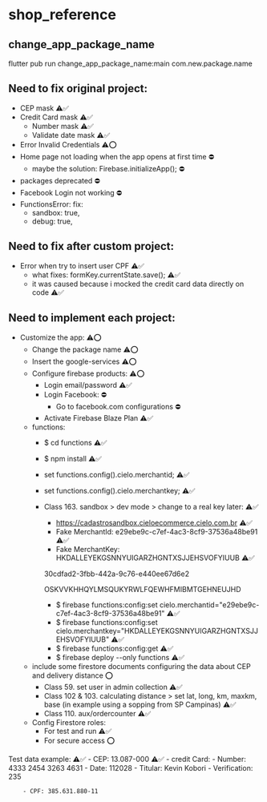 # shop_reference

## change_app_package_name
flutter pub run change_app_package_name:main com.new.package.name

## Need to fix original project:
- CEP mask ⚠️✅
- Credit Card mask ⚠️✅
    - Number mask ⚠️✅
    - Validate date mask ⚠️✅
- Error Invalid Credentials ⚠️⭕
- Home page not loading when the app opens at first time ⛔
    - maybe the solution: Firebase.initializeApp(); ⛔
- packages deprecated ⛔
- Facebook Login not working ⛔
- FunctionsError: fix:
    - sandbox: true,
    - debug: true,

## Need to fix after custom project:
- Error when try to insert user CPF ⚠️✅
    - what fixes: formKey.currentState.save(); ⚠️✅
    - it was caused because i mocked the credit card data directly on code ⚠️✅

## Need to implement each project:
- Customize the app: ⚠️⭕
    - Change the package name ⚠️⭕
    - Insert the google-services ⚠️⭕
    - Configure firebase products: ⚠️⭕
        - Login email/password ⚠️✅
        - Login Facebook: ⛔
            - Go to facebook.com configurations ⛔
        - Activate Firebase Blaze Plan ⚠️✅
    - functions:
        - $ cd functions ⚠️✅
        - $ npm install ⚠️✅
        - set functions.config().cielo.merchantid; ⚠️✅
        - set functions.config().cielo.merchantkey; ⚠️✅
        - Class 163. sandbox > dev mode > change to a real key later: ⚠️✅
            - https://cadastrosandbox.cieloecommerce.cielo.com.br ⚠️✅
            - Fake MerchantId: e29ebe9c-c7ef-4ac3-8cf9-37536a48be91 ⚠️✅
            - Fake MerchantKey: HKDALLEYEKGSNNYUIGARZHGNTXSJJEHSVOFYIUUB ⚠️✅

            30cdfad2-3fbb-442a-9c76-e440ee67d6e2

            OSKVVKHHQYLMSQUKYRWLFQEWHFMIBMTGEHNEUJHD
            
            - $ firebase functions:config:set cielo.merchantid="e29ebe9c-c7ef-4ac3-8cf9-37536a48be91" ⚠️✅
            - $ firebase functions:config:set cielo.merchantkey="HKDALLEYEKGSNNYUIGARZHGNTXSJJEHSVOFYIUUB" ⚠️✅
            - $ firebase functions:config:get ⚠️✅
            - $ firebase deploy --only functions ⚠️✅
    - include some firestore documents configuring the data about CEP and delivery distance ⭕
        - Class 59. set user in admin collection ⚠️✅
        - Class 102 & 103. calculating distance > set lat, long, km, maxkm, base (in example using a sopping from SP Campinas) ⚠️✅
        - Class 110. aux/ordercounter ⚠️✅
    - Config Firestore roles:
        - For test and run ⚠️✅
        - For secure access ⭕
        
Test data example: ⚠️✅
    - CEP: 13.087-000 ⚠️✅
    - credit Card:
        - Number: 4333 2454 3263 4631
        - Date: 112028
        - Titular: Kevin Kobori 
        - Verification: 235

        - CPF: 385.631.880-11